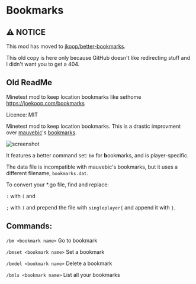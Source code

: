 # Bookmarks

## :warning: NOTICE

This mod has moved to [jkoop/better-bookmarks](https://github.com/jkoop/better-bookmarks).

This old copy is here only because GitHub doesn't like redirecting stuff and I didn't want you to get a 404.

## Old ReadMe

Minetest mod to keep location bookmarks like sethome https://joekoop.com/bookmarks

Licence: MIT

Minetest mod to keep location bookmarks.  This is a drastic improvment over [mauvebic](https://forum.minetest.net/viewtopic.php?id=2321)'s [bookmarks](https://github.com/cornernote/minetest-megapack/tree/master/mods/bookmarks).

![screenshot](https://raw.githubusercontent.com/joek2/bookmarks/master/screenshot.png)

It features a better command set: `bm` for **b**ook**m**arks, and is player-specific.

The data file is incompatible with mauvebic's bookmarks, but it uses a different filename, `bookmarks.dat`.

To convert your \*.go file, find and replace:

`:` with `(` and

`;` with `)` and prepend the file with `singleplayer{` and append it with `}`.

## Commands:

`/bm <bookmark name>` Go to bookmark

`/bmset <bookmark name>` Set a bookmark

`/bmdel <bookmark name>` Delete a bookmark

`/bmls <bookmark name>` List all your bookmarks
